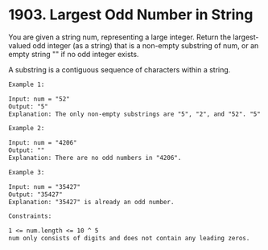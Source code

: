 # 1903. Largest Odd Number in String

You are given a string num, representing a large integer. Return the largest-valued odd integer (as a string) that is a non-empty substring of num, or an empty string "" if no odd integer exists.

A substring is a contiguous sequence of characters within a string.

```txt
Example 1:

Input: num = "52"
Output: "5"
Explanation: The only non-empty substrings are "5", "2", and "52". "5" is the only odd number.
```

```txt
Example 2:

Input: num = "4206"
Output: ""
Explanation: There are no odd numbers in "4206".
```

```txt
Example 3:

Input: num = "35427"
Output: "35427"
Explanation: "35427" is already an odd number.
```

```txt
Constraints:

1 <= num.length <= 10 ^ 5
num only consists of digits and does not contain any leading zeros.
```
